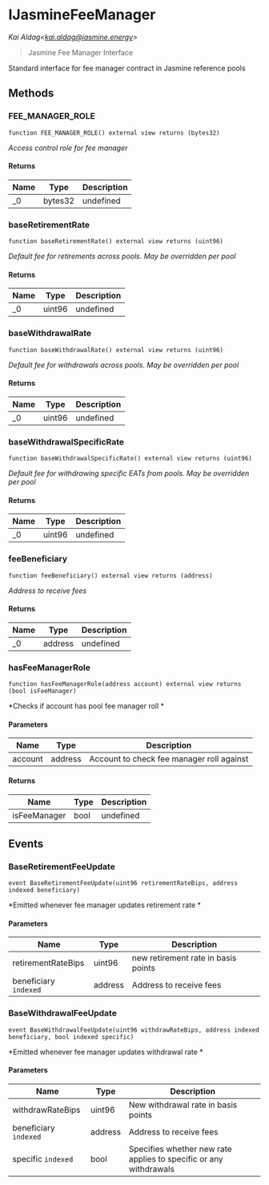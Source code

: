 # IJasmineFeeManager

*Kai Aldag&lt;kai.aldag@jasmine.energy&gt;*

> Jasmine Fee Manager Interface

Standard interface for fee manager contract in          Jasmine reference pools



## Methods

### FEE_MANAGER_ROLE

```solidity
function FEE_MANAGER_ROLE() external view returns (bytes32)
```



*Access control role for fee manager*


#### Returns

| Name | Type | Description |
|---|---|---|
| _0 | bytes32 | undefined |

### baseRetirementRate

```solidity
function baseRetirementRate() external view returns (uint96)
```



*Default fee for retirements across pools. May be overridden per pool*


#### Returns

| Name | Type | Description |
|---|---|---|
| _0 | uint96 | undefined |

### baseWithdrawalRate

```solidity
function baseWithdrawalRate() external view returns (uint96)
```



*Default fee for withdrawals across pools. May be overridden per pool*


#### Returns

| Name | Type | Description |
|---|---|---|
| _0 | uint96 | undefined |

### baseWithdrawalSpecificRate

```solidity
function baseWithdrawalSpecificRate() external view returns (uint96)
```



*Default fee for withdrawing specific EATs from pools. May be overridden per pool*


#### Returns

| Name | Type | Description |
|---|---|---|
| _0 | uint96 | undefined |

### feeBeneficiary

```solidity
function feeBeneficiary() external view returns (address)
```



*Address to receive fees*


#### Returns

| Name | Type | Description |
|---|---|---|
| _0 | address | undefined |

### hasFeeManagerRole

```solidity
function hasFeeManagerRole(address account) external view returns (bool isFeeManager)
```



*Checks if account has pool fee manager roll *

#### Parameters

| Name | Type | Description |
|---|---|---|
| account | address | Account to check fee manager roll against |

#### Returns

| Name | Type | Description |
|---|---|---|
| isFeeManager | bool | undefined |



## Events

### BaseRetirementFeeUpdate

```solidity
event BaseRetirementFeeUpdate(uint96 retirementRateBips, address indexed beneficiary)
```



*Emitted whenever fee manager updates retirement rate *

#### Parameters

| Name | Type | Description |
|---|---|---|
| retirementRateBips  | uint96 | new retirement rate in basis points |
| beneficiary `indexed` | address | Address to receive fees |

### BaseWithdrawalFeeUpdate

```solidity
event BaseWithdrawalFeeUpdate(uint96 withdrawRateBips, address indexed beneficiary, bool indexed specific)
```



*Emitted whenever fee manager updates withdrawal rate *

#### Parameters

| Name | Type | Description |
|---|---|---|
| withdrawRateBips  | uint96 | New withdrawal rate in basis points |
| beneficiary `indexed` | address | Address to receive fees |
| specific `indexed` | bool | Specifies whether new rate applies to specific or any withdrawals |



